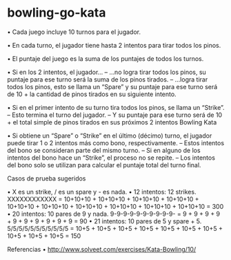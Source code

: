 bowling-go-kata
===============

• Cada juego incluye 10 turnos para el jugador.

• En cada turno, el jugador tiene hasta 2 intentos para tirar todos los pinos.

• El puntaje del juego es la suma de los puntajes de todos los turnos.

• Si en los 2 intentos, el jugador… – …no logra tirar todos los pinos, su puntaje para ese turno será la suma de los pinos tirados. – …logra tirar todos los pinos, esto se llama un “Spare” y su puntaje para ese turno será de 10 + la cantidad de pinos tirados en su siguiente intento.

• Si en el primer intento de su turno tira todos los pinos, se llama un “Strike”. – Esto termina el turno del jugador. – Y su puntaje para ese turno será de 10 + el total simple de pinos tirados en sus próximos 2 intentos
Bowling Kata

• Si obtiene un “Spare” o “Strike” en el último (décimo) turno, el jugador puede tirar 1 o 2 intentos más como bono, respectivamente. – Estos intentos del bono se consideran parte del mismo turno. – Si en alguno de los intentos del bono hace un “Strike”, el proceso no se repite. – Los intentos del bono solo se utilizan para calcular el puntaje total del turno final.

Casos de prueba sugeridos

• X es un strike, / es un spare y - es nada.
• 12 intentos: 12 strikes. XXXXXXXXXXXX = 10+10+10 + 10+10+10 + 10+10+10 + 10+10+10 + 10+10+10 + 10+10+10 + 10+10+10 + 10+10+10 + 10+10+10 + 10+10+10 = 300
• 20 intentos: 10 pares de 9 y nada. 9-9-9-9-9-9-9-9-9-9- = 9 + 9 + 9 + 9 + 9 + 9 + 9 + 9 + 9 + 9 = 90
• 21 intentos: 10 pares de 5 y spare + 5. 5/5/5/5/5/5/5/5/5/5/5 = 10+5 + 10+5 + 10+5 + 10+5 + 10+5 + 10+5 + 10+5 + 10+5 + 10+5 + 10+5 = 150

Referencias
• http://www.solveet.com/exercises/Kata-Bowling/10/
